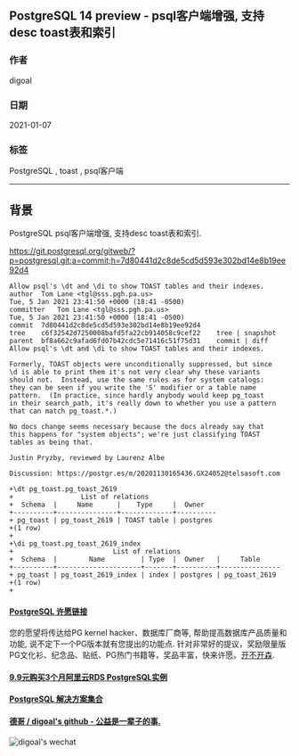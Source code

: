 ## PostgreSQL 14 preview - psql客户端增强, 支持desc toast表和索引    
    
### 作者    
digoal     
    
### 日期    
2021-01-07     
    
### 标签    
PostgreSQL , toast , psql客户端   
    
----    
    
## 背景    
PostgreSQL psql客户端增强, 支持desc toast表和索引.    
  
https://git.postgresql.org/gitweb/?p=postgresql.git;a=commit;h=7d80441d2c8de5cd5d593e302bd14e8b19ee92d4  
  
```  
Allow psql's \dt and \di to show TOAST tables and their indexes.  
author	Tom Lane <tgl@sss.pgh.pa.us>	  
Tue, 5 Jan 2021 23:41:50 +0000 (18:41 -0500)  
committer	Tom Lane <tgl@sss.pgh.pa.us>	  
Tue, 5 Jan 2021 23:41:50 +0000 (18:41 -0500)  
commit	7d80441d2c8de5cd5d593e302bd14e8b19ee92d4  
tree	c6f32542d7250008bafd5fa22cb914058c9cef22	tree | snapshot  
parent	bf8a662c9afad6fd07b42cdc5e71416c51f75d31	commit | diff  
Allow psql's \dt and \di to show TOAST tables and their indexes.  
  
Formerly, TOAST objects were unconditionally suppressed, but since  
\d is able to print them it's not very clear why these variants  
should not.  Instead, use the same rules as for system catalogs:  
they can be seen if you write the 'S' modifier or a table name  
pattern.  (In practice, since hardly anybody would keep pg_toast  
in their search_path, it's really down to whether you use a pattern  
that can match pg_toast.*.)  
  
No docs change seems necessary because the docs already say that  
this happens for "system objects"; we're just classifying TOAST  
tables as being that.  
  
Justin Pryzby, reviewed by Laurenz Albe  
  
Discussion: https://postgr.es/m/20201130165436.GX24052@telsasoft.com  
```  
  
  
```  
+\dt pg_toast.pg_toast_2619  
+                 List of relations  
+  Schema  |     Name      |    Type     |  Owner     
+----------+---------------+-------------+----------  
+ pg_toast | pg_toast_2619 | TOAST table | postgres  
+(1 row)  
+  
+\di pg_toast.pg_toast_2619_index  
+                         List of relations  
+  Schema  |        Name         | Type  |  Owner   |     Table       
+----------+---------------------+-------+----------+---------------  
+ pg_toast | pg_toast_2619_index | index | postgres | pg_toast_2619  
+(1 row)  
+  
```  
  
  
#### [PostgreSQL 许愿链接](https://github.com/digoal/blog/issues/76 "269ac3d1c492e938c0191101c7238216")
您的愿望将传达给PG kernel hacker、数据库厂商等, 帮助提高数据库产品质量和功能, 说不定下一个PG版本就有您提出的功能点. 针对非常好的提议，奖励限量版PG文化衫、纪念品、贴纸、PG热门书籍等，奖品丰富，快来许愿。[开不开森](https://github.com/digoal/blog/issues/76 "269ac3d1c492e938c0191101c7238216").  
  
  
#### [9.9元购买3个月阿里云RDS PostgreSQL实例](https://www.aliyun.com/database/postgresqlactivity "57258f76c37864c6e6d23383d05714ea")
  
  
#### [PostgreSQL 解决方案集合](https://yq.aliyun.com/topic/118 "40cff096e9ed7122c512b35d8561d9c8")
  
  
#### [德哥 / digoal's github - 公益是一辈子的事.](https://github.com/digoal/blog/blob/master/README.md "22709685feb7cab07d30f30387f0a9ae")
  
  
![digoal's wechat](../pic/digoal_weixin.jpg "f7ad92eeba24523fd47a6e1a0e691b59")
  

